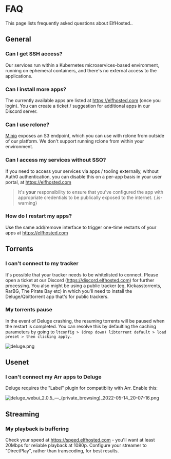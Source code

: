 # FAQ

This page lists frequently asked questions about ElfHosted..

## General

### Can I get SSH access?

Our services run within a Kubernetes microservices-based environment, running on ephemeral containers, and there's no external access to the applications.

### Can I install more apps?

The currently available apps are listed at https://elfhosted.com (once you login). You can create a ticket / suggestion for additional apps in our Discord server.

### Can I use rclone?

[Minio](/Apps/Minio) exposes an S3 endpoint, which you can use with rclone from outside of our platform. We don't support running rclone from within your environment.

### Can I access my services without SSO?

If you need to access your services via apps / tooling externally, without Auth0 authentication, you can disable this on a per-app basis in your user portal, at https://elfhosted.com

> It's **your** responsibility to ensure that you've configured the app with appropriate credentials to be publically exposed to the internet.
{.is-warning}

### How do I restart my apps?

Use the same add/remove interface to trigger one-time restarts of your apps at https://elfhosted.com

## Torrents

### I can't connect to my tracker

It's possible that your tracker needs to be whitelisted to connect. Please open a ticket at our Discord (https://discord.elfhosted.com) for further processing. You also might be using a public tracker (eg, Kickasstorrents, RarBG, The Pirate Bay etc) in which you'll need to install the Deluge/Qbittorrent app that's for public trackers. 

### My torrents pause

In the event of Deluge crashing, the resuming torrents will be paused when the restart is completed. You can resolve this by defaulting the caching parameters by going to `ltconfig > (drop down) libtorrent default > load preset > then clicking apply. `

![deluge.png](/deluge.png)

## Usenet

### I can't connect my Arr apps to Deluge

Deluge requires the "Label" plugin for compatibilty with Arr. Enable this:

![deluge_webui_2.0.5_—_(private_browsing)_2022-05-14_20-07-16.png](/deluge_webui_2.0.5_—_(private_browsing)_2022-05-14_20-07-16.png)


## Streaming

### My playback is buffering

Check your speed at https://speed.elfhosted.com - you'll want at least 20Mbps for reliable playback at 1080p. Configure your streamer to "DirectPlay", rather than transcoding, for best results.





